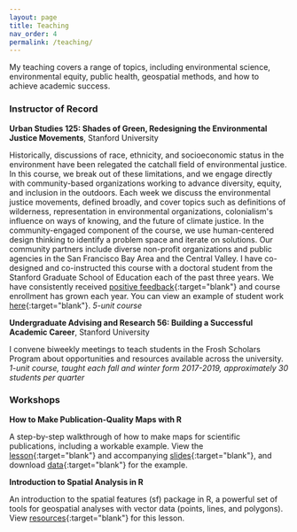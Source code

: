 ```yaml
---
layout: page
title: Teaching
nav_order: 4
permalink: /teaching/
---
```


My teaching covers a range of topics, including environmental science, environmental equity, public health, geospatial methods, and how to achieve academic success.

### Instructor of Record

**Urban Studies 125: Shades of Green, Redesigning the Environmental Justice Movements**, Stanford University

Historically, discussions of race, ethnicity, and socioeconomic status in the environment have been relegated the catchall field of environmental justice. In this course, we break out of these limitations, and we engage directly with community-based organizations working to advance diversity, equity, and inclusion in the outdoors. Each week we discuss the environmental justice movements, defined broadly, and cover topics such as definitions of wilderness, representation in environmental organizations, colonialism's influence on ways of knowing, and the future of climate justice. In the community-engaged component of the course, we use human-centered design thinking to identify a problem space and iterate on solutions. Our community partners include diverse non-profit organizations and public agencies in the San Francisco Bay Area and the Central Valley. I have co-designed and co-instructed this course with a doctoral student from the Stanford Graduate School of Education each of the past three years. We have consistently received [positive feedback](teaching/resources/urbanst125_feedback_w19.pdf){:target="blank"} and course enrollment has grown each year. You can view an example of student work [here](https://stanford.maps.arcgis.com/apps/Cascade/index.html?appid=28a64c14a35140c08f33ee0e7e07f136){:target="blank"}. *5-unit course*

**Undergraduate Advising and Research 56: Building a Successful Academic Career**, Stanford University

I convene biweekly meetings to teach students in the Frosh Scholars Program about opportunities and resources available across the university. *1-unit course, taught each fall and winter form 2017-2019, approximately 30 students per quarter*

### Workshops

**How to Make Publication-Quality Maps with R**

A step-by-step walkthrough of how to make maps for scientific publications, including a workable example. View the [lesson](teaching/workshops/publication_quality_maps_R.html){:target="blank"} and accompanying [slides](teaching/workshops/publication_quality_maps_R_slides.html){:target="blank"}, and download [data](https://github.com/djxgonzalez/workshop-publication-quality-maps-R/tree/master){:target="blank"} for the example.

**Introduction to Spatial Analysis in R**

An introduction to the spatial features (sf) package in R, a powerful set of tools for geospatial analyses with vector data (points, lines, and polygons). View [resources](https://github.com/djxgonzalez/spatial-analysis-r){:target="blank"} for this lesson.
